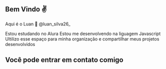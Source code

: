 ## Bem Vindo ✌️​

Aqui é o Luan 📱​
@luan_silva26_ 

Estou estudando no Alura
Estou me desenvolvendo na liguagem Javascript
Ultilizo esse espaço para minha organização e compartilhar meus projetos desenvolvidos

## Você pode entrar em contato comigo 
